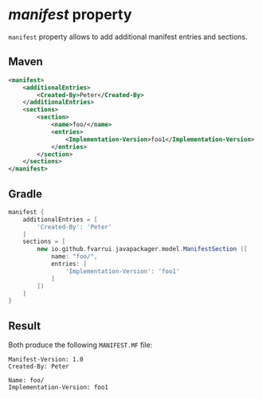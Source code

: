 # *manifest* property

`manifest` property allows to add additional manifest entries and sections.

## Maven

```xml
<manifest>
    <additionalEntries>
    	<Created-By>Peter</Created-By>
    </additionalEntries>
    <sections>
        <section>
            <name>foo/</name>
            <entries>
            	<Implementation-Version>foo1</Implementation-Version>
            </entries>
        </section>
    </sections>
</manifest>
```

## Gradle

```groovy
manifest {
    additionalEntries = [
    	'Created-By': 'Peter'
    ]
    sections = [
        new io.github.fvarrui.javapackager.model.ManifestSection ([
            name: "foo/",
            entries: [
            	'Implementation-Version': 'foo1'
            ]
        ])
    ]
}
```

## Result

Both produce the following `MANIFEST.MF` file:

```properties
Manifest-Version: 1.0
Created-By: Peter

Name: foo/
Implementation-Version: foo1
```